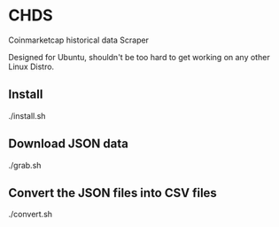 # CHDS
Coinmarketcap historical data Scraper

Designed for Ubuntu, shouldn't be too hard to get working on any other Linux Distro.

## Install
  
  ./install.sh
  
## Download JSON data
  
  ./grab.sh

## Convert the JSON files into CSV files
  
  ./convert.sh
